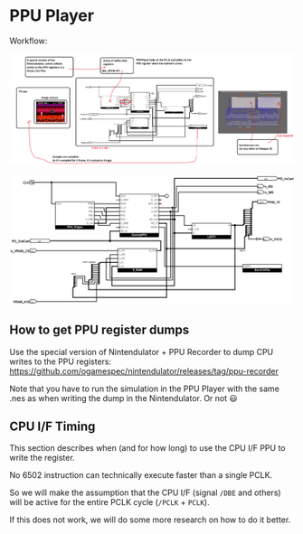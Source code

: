 # PPU Player

Workflow:

![PPU_Player_Diag_Eng](PPU_Player_Diag_Eng.png)

![PPU_Player](PPU_Player.png)

## How to get PPU register dumps

Use the special version of Nintendulator + PPU Recorder to dump CPU writes to the PPU registers: https://github.com/ogamespec/nintendulator/releases/tag/ppu-recorder

Note that you have to run the simulation in the PPU Player with the same .nes as when writing the dump in the Nintendulator. Or not :smiley:

## CPU I/F Timing

This section describes when (and for how long) to use the CPU I/F PPU to write the register.

No 6502 instruction can technically execute faster than a single PCLK.

So we will make the assumption that the CPU I/F (signal `/DBE` and others) will be active for the entire PCLK cycle (`/PCLK` + `PCLK`).

If this does not work, we will do some more research on how to do it better.
